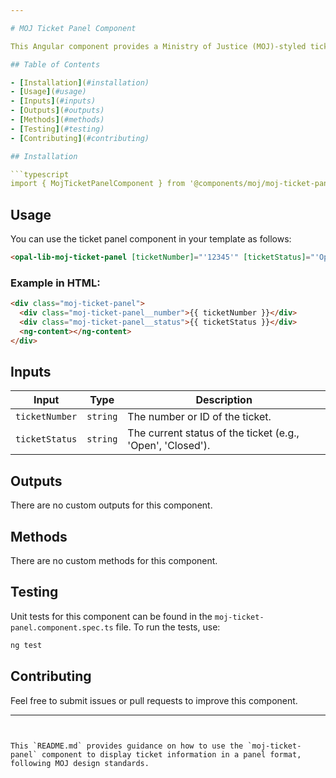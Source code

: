 ```yaml
---

# MOJ Ticket Panel Component

This Angular component provides a Ministry of Justice (MOJ)-styled ticket panel, typically used to display information or actions related to a specific item in a panel format.

## Table of Contents

- [Installation](#installation)
- [Usage](#usage)
- [Inputs](#inputs)
- [Outputs](#outputs)
- [Methods](#methods)
- [Testing](#testing)
- [Contributing](#contributing)

## Installation

```typescript
import { MojTicketPanelComponent } from '@components/moj/moj-ticket-panel/moj-ticket-panel.component';
```

## Usage

You can use the ticket panel component in your template as follows:

```html
<opal-lib-moj-ticket-panel [ticketNumber]="'12345'" [ticketStatus]="'Open'"></opal-lib-moj-ticket-panel>
```

### Example in HTML:

```html
<div class="moj-ticket-panel">
  <div class="moj-ticket-panel__number">{{ ticketNumber }}</div>
  <div class="moj-ticket-panel__status">{{ ticketStatus }}</div>
  <ng-content></ng-content>
</div>
```

## Inputs

| Input          | Type     | Description                                                |
| -------------- | -------- | ---------------------------------------------------------- |
| `ticketNumber` | `string` | The number or ID of the ticket.                            |
| `ticketStatus` | `string` | The current status of the ticket (e.g., 'Open', 'Closed'). |

## Outputs

There are no custom outputs for this component.

## Methods

There are no custom methods for this component.

## Testing

Unit tests for this component can be found in the `moj-ticket-panel.component.spec.ts` file. To run the tests, use:

```bash
ng test
```

## Contributing

Feel free to submit issues or pull requests to improve this component.

---
```


This `README.md` provides guidance on how to use the `moj-ticket-panel` component to display ticket information in a panel format, following MOJ design standards.
